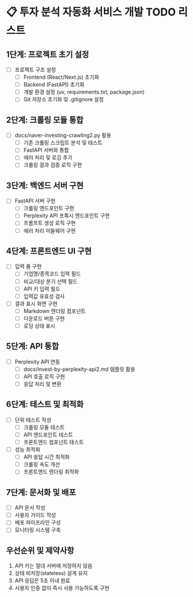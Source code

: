 # 📋 투자 분석 자동화 서비스 개발 TODO 리스트

## 1단계: 프로젝트 초기 설정
- [ ] 프로젝트 구조 설정
  - [ ] Frontend (React/Next.js) 초기화
  - [ ] Backend (FastAPI) 초기화
  - [ ] 개발 환경 설정 (uv, requirements.txt, package.json)
  - [ ] Git 저장소 초기화 및 .gitignore 설정

## 2단계: 크롤링 모듈 통합
- [ ] docs/naver-investing-crawling2.py 활용
  - [ ] 기존 크롤링 스크립트 분석 및 테스트
  - [ ] FastAPI 서버와 통합
  - [ ] 에러 처리 및 로깅 추가
  - [ ] 크롤링 결과 검증 로직 구현

## 3단계: 백엔드 서버 구현
- [ ] FastAPI 서버 구현
  - [ ] 크롤링 엔드포인트 구현
  - [ ] Perplexity API 프록시 엔드포인트 구현
  - [ ] 프롬프트 생성 로직 구현
  - [ ] 에러 처리 미들웨어 구현

## 4단계: 프론트엔드 UI 구현
- [ ] 입력 폼 구현
  - [ ] 기업명/종목코드 입력 필드
  - [ ] 비교/대상 분기 선택 필드
  - [ ] API 키 입력 필드
  - [ ] 입력값 유효성 검사
- [ ] 결과 표시 화면 구현
  - [ ] Markdown 렌더링 컴포넌트
  - [ ] 다운로드 버튼 구현
  - [ ] 로딩 상태 표시

## 5단계: API 통합
- [ ] Perplexity API 연동
  - [ ] docs/invest-by-perplexity-api2.md 템플릿 활용
  - [ ] API 호출 로직 구현
  - [ ] 응답 처리 및 변환

## 6단계: 테스트 및 최적화
- [ ] 단위 테스트 작성
  - [ ] 크롤링 모듈 테스트
  - [ ] API 엔드포인트 테스트
  - [ ] 프론트엔드 컴포넌트 테스트
- [ ] 성능 최적화
  - [ ] API 응답 시간 최적화
  - [ ] 크롤링 속도 개선
  - [ ] 프론트엔드 렌더링 최적화

## 7단계: 문서화 및 배포
- [ ] API 문서 작성
- [ ] 사용자 가이드 작성
- [ ] 배포 파이프라인 구성
- [ ] 모니터링 시스템 구축

## 우선순위 및 제약사항
1. API 키는 절대 서버에 저장하지 않음
2. 상태 비저장(stateless) 설계 유지
3. API 응답은 5초 이내 완료
4. 사용자 인증 없이 즉시 사용 가능하도록 구현
